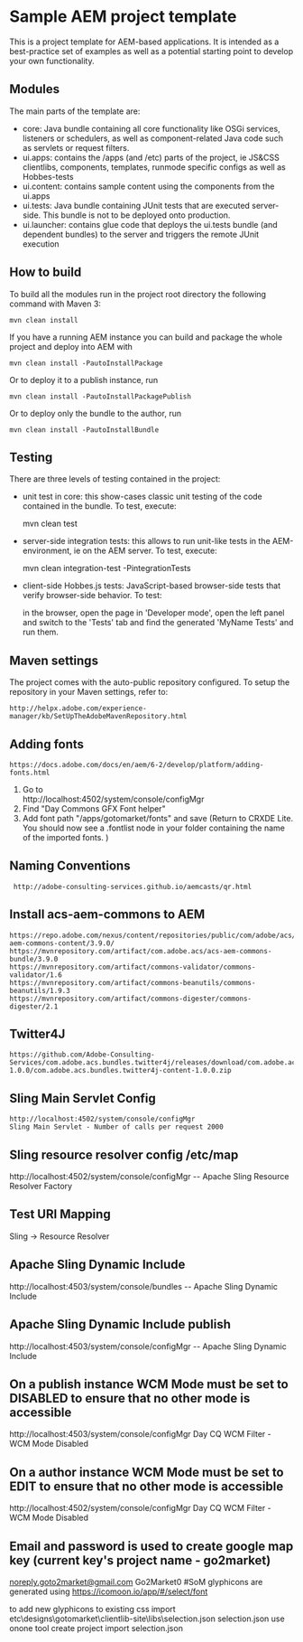 # Sample AEM project template

This is a project template for AEM-based applications. It is intended as a best-practice set of examples as well as a potential starting point to develop your own functionality.

## Modules

The main parts of the template are:

* core: Java bundle containing all core functionality like OSGi services, listeners or schedulers, as well as component-related Java code such as servlets or request filters.
* ui.apps: contains the /apps (and /etc) parts of the project, ie JS&CSS clientlibs, components, templates, runmode specific configs as well as Hobbes-tests
* ui.content: contains sample content using the components from the ui.apps
* ui.tests: Java bundle containing JUnit tests that are executed server-side. This bundle is not to be deployed onto production.
* ui.launcher: contains glue code that deploys the ui.tests bundle (and dependent bundles) to the server and triggers the remote JUnit execution

## How to build

To build all the modules run in the project root directory the following command with Maven 3:

    mvn clean install

If you have a running AEM instance you can build and package the whole project and deploy into AEM with  

    mvn clean install -PautoInstallPackage
    
Or to deploy it to a publish instance, run

    mvn clean install -PautoInstallPackagePublish
    
Or to deploy only the bundle to the author, run

    mvn clean install -PautoInstallBundle

## Testing

There are three levels of testing contained in the project:

* unit test in core: this show-cases classic unit testing of the code contained in the bundle. To test, execute:

    mvn clean test

* server-side integration tests: this allows to run unit-like tests in the AEM-environment, ie on the AEM server. To test, execute:

    mvn clean integration-test -PintegrationTests

* client-side Hobbes.js tests: JavaScript-based browser-side tests that verify browser-side behavior. To test:

    in the browser, open the page in 'Developer mode', open the left panel and switch to the 'Tests' tab and find the generated 'MyName Tests' and run them.


## Maven settings

The project comes with the auto-public repository configured. To setup the repository in your Maven settings, refer to:

    http://helpx.adobe.com/experience-manager/kb/SetUpTheAdobeMavenRepository.html

## Adding fonts 

    https://docs.adobe.com/docs/en/aem/6-2/develop/platform/adding-fonts.html
1. Go to     
http://localhost:4502/system/console/configMgr
2.   Find "Day Commons GFX Font helper"
3. Add font path "/apps/gotomarket/fonts" and save (Return to CRXDE Lite. You should now see a .fontlist node in your folder containing the name of the imported fonts. )
     
## Naming Conventions      
     
     http://adobe-consulting-services.github.io/aemcasts/qr.html
     
## Install acs-aem-commons to AEM
    https://repo.adobe.com/nexus/content/repositories/public/com/adobe/acs/acs-aem-commons-content/3.9.0/
    https://mvnrepository.com/artifact/com.adobe.acs/acs-aem-commons-bundle/3.9.0
    https://mvnrepository.com/artifact/commons-validator/commons-validator/1.6
    https://mvnrepository.com/artifact/commons-beanutils/commons-beanutils/1.9.3
    https://mvnrepository.com/artifact/commons-digester/commons-digester/2.1
## Twitter4J    
    https://github.com/Adobe-Consulting-Services/com.adobe.acs.bundles.twitter4j/releases/download/com.adobe.acs.bundles.twitter4j-1.0.0/com.adobe.acs.bundles.twitter4j-content-1.0.0.zip
    
## Sling Main Servlet Config
    http://localhost:4502/system/console/configMgr
    Sling Main Servlet - Number of calls per request 2000    
    
## Sling resource resolver config /etc/map
http://localhost:4502/system/console/configMgr --	Apache Sling Resource Resolver Factory

## Test URl Mapping 
Sling -> Resource Resolver

## Apache Sling Dynamic Include
http://localhost:4503/system/console/bundles -- Apache Sling Dynamic Include

## Apache Sling Dynamic Include publish
http://localhost:4503/system/console/configMgr -- Apache Sling Dynamic Include

## On a publish instance WCM Mode must be set to DISABLED to ensure that no other mode is accessible
http://localhost:4503/system/console/configMgr
Day CQ WCM Filter - WCM Mode Disabled


## On a author instance WCM Mode must be set to EDIT to ensure that no other mode is accessible
http://localhost:4502/system/console/configMgr
Day CQ WCM Filter - WCM Mode Disabled

## Email and password is used to create google map key (current key's project name - go2market)
noreply.goto2market@gmail.com
Go2Market0
#SoM glyphicons are generated using 
https://icomoon.io/app/#/select/font

to add new glyphicons to existing css import 
etc\designs\gotomarket\clientlib-site\libs\selection.json selection.json use onone tool create project import selection.json